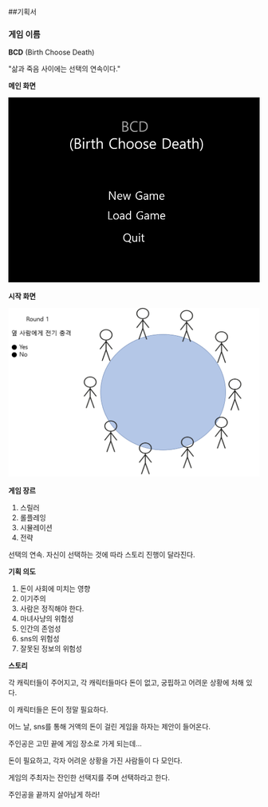 ##기획서

### 게임 이름

**BCD** (Birth Choose Death)

"삶과 죽음 사이에는 선택의 연속이다."

**메인 화면**

![BCD-Background](./img/BCD-Background.PNG)</br>

**시작 화면**

![BCD-GameStart](./img/BCD-GameStart.PNG)</br>

**게임 장르**

1. 스릴러
2. 롤플레잉
3. 시뮬레이션
4. 전략

선택의 연속.
자신이 선택하는 것에 따라 스토리 진행이 달라진다.

**기획 의도**

1. 돈이 사회에 미치는 영향
2. 이기주의
3. 사람은 정직해야 한다.
4. 마녀사냥의 위험성
5. 인간의 존엄성
6. sns의 위험성
7. 잘못된 정보의 위험성

**스토리**

각 캐릭터들이 주어지고, 각 캐릭터들마다 돈이 없고, 궁핍하고 어려운 상황에 처해 있다.

이 캐릭터들은 돈이 정말 필요하다.

어느 날, sns를 통해 거액의 돈이 걸린 게임을 하자는 제안이 들어온다.

주인공은 고민 끝에 게임 장소로 가게 되는데...

돈이 필요하고, 각자 어려운 상황을 가진 사람들이 다 모인다.

게임의 주최자는 잔인한 선택지를 주며 선택하라고 한다.

주인공을 끝까지 살아남게 하라!
